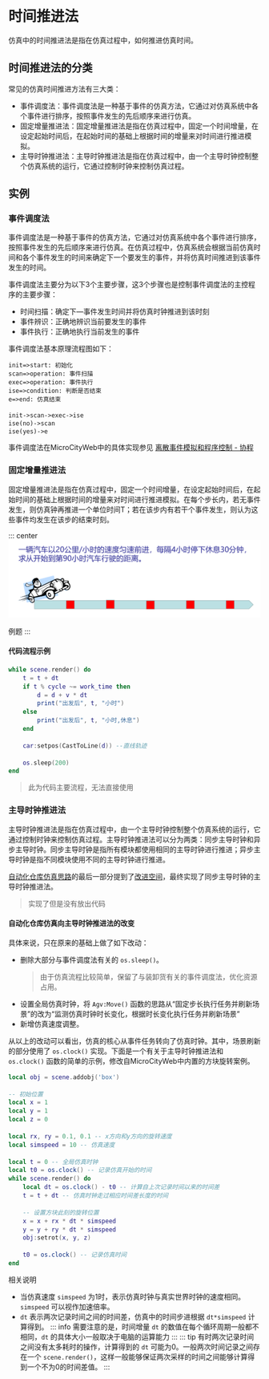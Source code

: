 # 时间推进法
仿真中的时间推进法是指在仿真过程中，如何推进仿真时间。

## 时间推进法的分类
常见的仿真时间推进方法有三大类：
* 事件调度法：事件调度法是一种基于事件的仿真方法，它通过对仿真系统中各个事件进行排序，按照事件发生的先后顺序来进行仿真。
* 固定增量推进法：固定增量推进法是指在仿真过程中，固定一个时间增量，在设定起始时间后，在起始时间的基础上根据时间的增量来对时间进行推进模拟。
* 主导时钟推进法：主导时钟推进法是指在仿真过程中，由一个主导时钟控制整个仿真系统的运行，它通过控制时钟来控制仿真过程。

## 实例
### 事件调度法
事件调度法是一种基于事件的仿真方法，它通过对仿真系统中各个事件进行排序，按照事件发生的先后顺序来进行仿真。在仿真过程中，仿真系统会根据当前仿真时间和各个事件发生的时间来确定下一个要发生的事件，并将仿真时间推进到该事件发生的时间。

事件调度法主要分为以下3个主要步骤，这3个步骤也是控制事件调度法的主控程序的主要步骤：
* 时间扫描：确定下—事件发生时间并将仿真时钟推进到该时刻
* 事件辨识：正确地辨识当前要发生的事件
* 事件执行：正确地执行当前发生的事件

事件调度法基本原理流程图如下：

```flow
init=>start: 初始化
scan=>operation: 事件扫描
exec=>operation: 事件执行
ise=>condition: 判断是否结束
e=>end: 仿真结束

init->scan->exec->ise
ise(no)->scan
ise(yes)->e
```

事件调度法在MicroCityWeb中的具体实现参见 [离散事件模拟和程序控制 - 协程](./event-scheduling.md)

### 固定增量推进法
固定增量推进法是指在仿真过程中，固定一个时间增量，在设定起始时间后，在起始时间的基础上根据时间的增量来对时间进行推进模拟。在每个步长内，若无事件发生，则仿真钟再推进一个单位时间T；若在该步内有若干个事件发生，则认为这些事件均发生在该步的结束时刻。

::: center
![固定增量推进法](./images/fixed_increment_advance.png)

例题
:::

#### 代码流程示例
```lua
while scene.render() do
    t = t + dt
    if t % cycle ~= work_time then
        d = d + v * dt
        print("出发后", t, "小时")
    else
        print("出发后", t, "小时,休息")
    end

    car:setpos(CastToLine(d)) --直线轨迹

    os.sleep(200)
end
```
> 此为代码主要流程，无法直接使用

### 主导时钟推进法
主导时钟推进法是指在仿真过程中，由一个主导时钟控制整个仿真系统的运行，它通过控制时钟来控制仿真过程。主导时钟推进法可以分为两类：同步主导时钟和异步主导时钟。同步主导时钟是指所有模块都使用相同的主导时钟进行推进；异步主导时钟是指不同模块使用不同的主导时钟进行推进。

[自动化仓库仿真思路](./warehouse-simulation.md)的最后一部分提到了[改进空间](./warehouse-simulation.md#改进空间)，最终实现了同步主导时钟的主导时钟推进法。
> 实现了但是没有放出代码

#### 自动化仓库仿真向主导时钟推进法的改变
具体来说，只在原来的基础上做了如下改动：
* 删除大部分与事件调度法有关的 `os.sleep()`。
  > 由于仿真流程比较简单，保留了与装卸货有关的事件调度法，优化资源占用。
* 设置全局仿真时钟，将 `Agv:Move()` 函数的思路从“固定步长执行任务并刷新场景”的改为“监测仿真时钟时长变化，根据时长变化执行任务并刷新场景”
* 新增仿真速度调整。

从以上的改动可以看出，仿真的核心从事件任务转向了仿真时钟。其中，场景刷新的部分使用了 `os.clock()` 实现。下面是一个有关于主导时钟推进法和 `os.clock()` 函数的简单的示例，修改自MicroCityWeb中内置的方块旋转案例。

```lua
local obj = scene.addobj('box')

-- 初始位置
local x = 1
local y = 1
local z = 0

local rx, ry = 0.1, 0.1 -- x方向和y方向的旋转速度
local simspeed = 10 -- 仿真速度

local t = 0 -- 全局仿真时钟
local t0 = os.clock() -- 记录仿真开始的时间
while scene.render() do
    local dt = os.clock() - t0 -- 计算自上次记录时间以来的时间差
    t = t + dt -- 仿真时钟走过相应时间差长度的时间
    
    -- 设置方块此刻的旋转位置
	x = x + rx * dt * simspeed 
	y = y + ry * dt * simspeed 
	obj:setrot(x, y, z)
	
    t0 = os.clock() -- 记录仿真时间
end
```
相关说明
* 当仿真速度 `simspeed` 为1时，表示仿真时钟与真实世界时钟的速度相同。`simspeed` 可以视作加速倍率。
* `dt` 表示两次记录时间之间的时间差，仿真中的时间步进根据 `dt*simspeed` 计算得到。
  ::: info
  需要注意的是，时间增量 `dt` 的数值在每个循环周期一般都不相同，`dt` 的具体大小一般取决于电脑的运算能力
  :::
  ::: tip
  有时两次记录时间之间没有太多耗时的操作，计算得到的 `dt` 可能为0。一般两次时间记录之间存在一个 `scene.render()`，这样一般能够保证两次采样的时间之间能够计算得到一个不为0的时间差值。
  :::